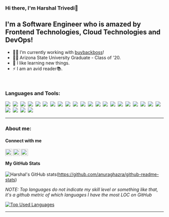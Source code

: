 ### Hi there, I'm Harshal Trivedi👋

## I'm a Software Engineer who is amazed by Frontend Technologies, Cloud Technologies and DevOps!
- 👷‍♀️ I’m currently working with [buybackboss]!
- 👨‍🎓 Arizona State University Graduate - Class of '20.
- 🌱 I like learning new things.
- ⚡ I am an avid reader📚.

<br />

### Languages and Tools:
<img src="https://img.shields.io/badge/-python-informational?style=for-the-badge&logo=python&color=4A3677">&nbsp;
<img src="https://img.shields.io/badge/-JavaScript-informational?style=for-the-badge&logo=javascript&color=4A3677">&nbsp;
<img src="https://img.shields.io/badge/-Vue-informational?style=for-the-badge&logo=javascript&color=4A3677">&nbsp;
<img src="https://img.shields.io/badge/-Angular-informational?style=for-the-badge&logo=javascript&color=4A3677">&nbsp;
<img src="https://img.shields.io/badge/-java-informational?style=for-the-badge&logo=java&color=4A3677">&nbsp;
<img src="https://img.shields.io/badge/MySQL-informational?style=for-the-badge&logo=mysql&color=4A3677">&nbsp;
<img src="https://img.shields.io/badge/React-informational?style=for-the-badge&logo=react&color=4A3677">&nbsp;
<img src="https://img.shields.io/badge/-Node.js-informational?style=for-the-badge&logo=node.js&color=4A3677">&nbsp;
<img src="https://img.shields.io/badge/MongoDB-informational?style=for-the-badge&logo=mongodb&color=4A3677">&nbsp;
<img src="https://img.shields.io/badge/-flask-informational?style=for-the-badge&logo=flask&color=4A3677">&nbsp;
<img src="https://img.shields.io/badge/AWS-informational?style=for-the-badge&logo=amazon&color=4A3677">&nbsp;
<img src="https://img.shields.io/badge/-d3.js-informational?style=for-the-badge&logo=d3.js&color=4A3677">&nbsp;
<img src="https://img.shields.io/badge/-Express.js-informational?style=for-the-badge&logo=etsy&color=4A3677">&nbsp;
<img src="https://img.shields.io/badge/-Microservices-informational?style=for-the-badge&logo=nucleo&color=4A3677">&nbsp;
<img src="https://img.shields.io/badge/-Docker-informational?style=for-the-badge&logo=docker&color=4A3677">&nbsp;
<img src="https://img.shields.io/badge/-Kubernetes-informational?style=for-the-badge&logo=kubernetes&color=4A3677">&nbsp;
<img src="https://img.shields.io/badge/Serverless-informational?style=for-the-badge&logo=serverless&color=4A3677">&nbsp;
<img src="https://img.shields.io/badge/PostgreSQL-informational?style=for-the-badge&logo=postgresql&color=4A3677">&nbsp;
<img src="https://img.shields.io/badge/Mongoose-informational?style=for-the-badge&logo=monero&color=4A3677">&nbsp;
<img src="https://img.shields.io/badge/Redux-informational?style=for-the-badge&logo=redux&color=4A3677">&nbsp;
<img src="https://img.shields.io/badge/Git-informational?style=for-the-badge&logo=git&color=4A3677">&nbsp;
<img src="https://img.shields.io/badge/HTML5-informational?style=for-the-badge&logo=html5&color=4A3677">&nbsp;
<img src="https://img.shields.io/badge/-android-informational?style=for-the-badge&logo=android&color=4A3677">&nbsp;
<img src="https://img.shields.io/badge/-tableau-informational?style=for-the-badge&logo=tableau&color=4A3677">&nbsp;
<img src="https://img.shields.io/badge/-pytorch-informational?style=for-the-badge&logo=pytorch&color=4A3677">&nbsp;

---

### About me:

#### Connect with me
<!-- 
[<img align="left" alt="codeSTACKr.com" width="22px" src="https://raw.githubusercontent.com/iconic/open-iconic/master/svg/globe.svg" />][website] -->
[<img align="left" alt="codeSTACKr | Twitter" width="22px" src="https://cdn.jsdelivr.net/npm/simple-icons@v3/icons/twitter.svg" />][twitter]
[<img align="left" alt="codeSTACKr | LinkedIn" width="22px" src="https://cdn.jsdelivr.net/npm/simple-icons@v3/icons/linkedin.svg" />][linkedin]
[<img align="left" alt="codeSTACKr | Instagram" width="22px" src="https://cdn.jsdelivr.net/npm/simple-icons@v3/icons/instagram.svg" />][instagram]

<br />

#### My GitHub Stats

![Harshal's GitHub stats](https://github-readme-stats.vercel.app/api?username=harshaltrivedi10&count_private=true&show_icons=true&theme=nord&hide=stars,prs,issues,contribs)(https://github.com/anuraghazra/github-readme-stats)

*NOTE: Top languages do not indicate my skill level or something like that, it's a github metric of which languages I have the most LOC on GitHub*


[![Top Used Languages](https://github-readme-stats.vercel.app/api/top-langs/?username=harshaltrivedi10&layout=compact)](https://github.com/harshaltrivedi10/github-readme-stats)

---

[twitter]: https://twitter.com/i_m_number_10
[instagram]: https://instagram.com/harshaltrivedi10
[linkedin]: https://linkedin.com/in/hbmt10
[linkedin]: https://linkedin.com/in/hbmt10
[buybackboss]: https://buybackboss.com/
